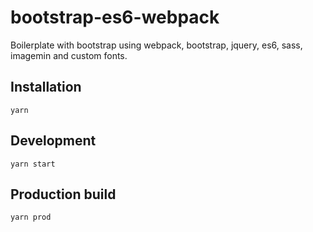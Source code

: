 # bootstrap-es6-webpack
Boilerplate with bootstrap using webpack, bootstrap, jquery, es6, sass, imagemin and custom fonts.



## Installation
```
yarn
```

## Development
```
yarn start
```


## Production build
```
yarn prod
```
